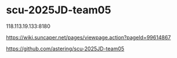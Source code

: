 # scu-2025JD-team05

118.113.19.133:8180

https://wiki.suncaper.net/pages/viewpage.action?pageId=99614867

https://github.com/astering/scu-2025JD-team05